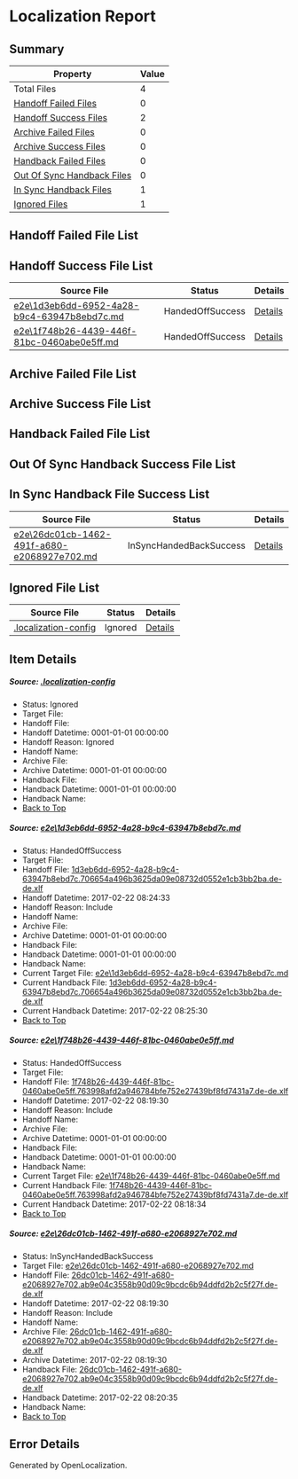 # <a name='report-top'></a> Localization Report

## Summary
 Property | Value 
 -------- | ----- 
 Total Files | 4
[ Handoff Failed Files ](#handoff-failed-list)| 0
[ Handoff Success Files ](#handoff-success-list)| 2
[ Archive Failed Files ](#archive-failed-list)| 0
[ Archive Success Files ](#archive-success-list)| 0
[ Handback Failed Files ](#handback-failed-list)| 0
[ Out Of Sync Handback Files ](#outofsync-handback-success-list)| 0
[ In Sync Handback Files ](#insync-handback-success-list)| 1
[ Ignored Files ](#ignored-list)| 1

## <a name='handoff-failed-list'></a> Handoff Failed File List

## <a name='handoff-success-list'></a> Handoff Success File List
 Source File | Status | Details 
 ----------- | ------ | ------- 
 [e2e\1d3eb6dd-6952-4a28-b9c4-63947b8ebd7c.md](https://github.com/OpenLocalizationTestOrg/ol-test4/blob/90894c2042f210f3f44d3e93013d54039f9baecd/e2e/1d3eb6dd-6952-4a28-b9c4-63947b8ebd7c.md) | HandedOffSuccess | [Details](#941ad56447770afa93a2e4b6cc8260ffc3ff1a471)
 [e2e\1f748b26-4439-446f-81bc-0460abe0e5ff.md](https://github.com/OpenLocalizationTestOrg/ol-test4/blob/a2a7368f9821e1e503e3f1e00d3e2ae078a153ca/e2e/1f748b26-4439-446f-81bc-0460abe0e5ff.md) | HandedOffSuccess | [Details](#358f28465c2ba416d98955d42b662e35c9d023772)

## <a name='archive-failed-list'></a> Archive Failed File List

## <a name='archive-success-list'></a> Archive Success File List

## <a name='handback-failed-list'></a> Handback Failed File List

## <a name='outofsync-handback-success-list'></a> Out Of Sync Handback Success File List

## <a name='insync-handback-success-list'></a> In Sync Handback File Success List
 Source File | Status | Details 
 ----------- | ------ | ------- 
 [e2e\26dc01cb-1462-491f-a680-e2068927e702.md](https://github.com/OpenLocalizationTestOrg/ol-test4/blob/a2a7368f9821e1e503e3f1e00d3e2ae078a153ca/e2e/26dc01cb-1462-491f-a680-e2068927e702.md) | InSyncHandedBackSuccess | [Details](#35f7886128a530e9870c7a34be93eea29d43ccd63)

## <a name='ignored-list'></a> Ignored File List
 Source File | Status | Details 
 ----------- | ------ | ------- 
 [.localization-config](https://github.com/OpenLocalizationTestOrg/ol-test4/blob/90894c2042f210f3f44d3e93013d54039f9baecd/.localization-config) | Ignored | [Details](#cb0632cf59c1387fc1742bfb9fa3c47f87e2e5c90)

## Item Details
##### <a name='cb0632cf59c1387fc1742bfb9fa3c47f87e2e5c90'></a> Source: [.localization-config](https://github.com/OpenLocalizationTestOrg/ol-test4/blob/90894c2042f210f3f44d3e93013d54039f9baecd/.localization-config)
* Status: Ignored
* Target File: 
* Handoff File: 
* Handoff Datetime: 0001-01-01 00:00:00
* Handoff Reason: Ignored
* Handoff Name: 
* Archive File: 
* Archive Datetime: 0001-01-01 00:00:00
* Handback File: 
* Handback Datetime: 0001-01-01 00:00:00
* Handback Name: 
* [Back to Top](#report-top)

##### <a name='941ad56447770afa93a2e4b6cc8260ffc3ff1a471'></a> Source: [e2e\1d3eb6dd-6952-4a28-b9c4-63947b8ebd7c.md](https://github.com/OpenLocalizationTestOrg/ol-test4/blob/90894c2042f210f3f44d3e93013d54039f9baecd/e2e/1d3eb6dd-6952-4a28-b9c4-63947b8ebd7c.md)
* Status: HandedOffSuccess
* Target File: 
* Handoff File: [1d3eb6dd-6952-4a28-b9c4-63947b8ebd7c.706654a496b3625da09e08732d0552e1cb3bb2ba.de-de.xlf](https://github.com/OpenLocalizationTestOrg/ol-test4-handoff/blob/63789b91a02a809f1b5f99e0bbfc5f1a3157e9c5/ol-handoff/OpenLocalizationTestOrg/ol-test4-dede/xinjiang/ht/1d3eb6dd-6952-4a28-b9c4-63947b8ebd7c.706654a496b3625da09e08732d0552e1cb3bb2ba.de-de.xlf)
* Handoff Datetime: 2017-02-22 08:24:33
* Handoff Reason: Include
* Handoff Name: 
* Archive File: 
* Archive Datetime: 0001-01-01 00:00:00
* Handback File: 
* Handback Datetime: 0001-01-01 00:00:00
* Handback Name: 
* Current Target File: [e2e\1d3eb6dd-6952-4a28-b9c4-63947b8ebd7c.md](https://github.com/OpenLocalizationTestOrg/ol-test4-dede/blob/b559f9cec786b9f5c381b09ff11bbb43be1accce/e2e/1d3eb6dd-6952-4a28-b9c4-63947b8ebd7c.md)
* Current Handback File: [1d3eb6dd-6952-4a28-b9c4-63947b8ebd7c.706654a496b3625da09e08732d0552e1cb3bb2ba.de-de.xlf](https://github.com/OpenLocalizationTestOrg/ol-test4-handback/blob/a84da1feb82ce39a4f1b17d2ccb145645ccb2da0/ol-handback/OpenLocalizationTestOrg/ol-test4-dede/xinjiang/ht/1d3eb6dd-6952-4a28-b9c4-63947b8ebd7c.706654a496b3625da09e08732d0552e1cb3bb2ba.de-de.xlf)
* Current Handback Datetime: 2017-02-22 08:25:30
* [Back to Top](#report-top)

##### <a name='358f28465c2ba416d98955d42b662e35c9d023772'></a> Source: [e2e\1f748b26-4439-446f-81bc-0460abe0e5ff.md](https://github.com/OpenLocalizationTestOrg/ol-test4/blob/a2a7368f9821e1e503e3f1e00d3e2ae078a153ca/e2e/1f748b26-4439-446f-81bc-0460abe0e5ff.md)
* Status: HandedOffSuccess
* Target File: 
* Handoff File: [1f748b26-4439-446f-81bc-0460abe0e5ff.763998afd2a946784bfe752e27439bf8fd7431a7.de-de.xlf](https://github.com/OpenLocalizationTestOrg/ol-test4-handoff/blob/ed1803bf2c94bb29d418ea10b8a08e45ab61d060/ol-handoff/OpenLocalizationTestOrg/ol-test4-dede/xinjiang/ht/1f748b26-4439-446f-81bc-0460abe0e5ff.763998afd2a946784bfe752e27439bf8fd7431a7.de-de.xlf)
* Handoff Datetime: 2017-02-22 08:19:30
* Handoff Reason: Include
* Handoff Name: 
* Archive File: 
* Archive Datetime: 0001-01-01 00:00:00
* Handback File: 
* Handback Datetime: 0001-01-01 00:00:00
* Handback Name: 
* Current Target File: [e2e\1f748b26-4439-446f-81bc-0460abe0e5ff.md](https://github.com/OpenLocalizationTestOrg/ol-test4-dede/blob/3decbe2ca05150c064c8fb3d0381ffe1bd65b2cb/e2e/1f748b26-4439-446f-81bc-0460abe0e5ff.md)
* Current Handback File: [1f748b26-4439-446f-81bc-0460abe0e5ff.763998afd2a946784bfe752e27439bf8fd7431a7.de-de.xlf](https://github.com/OpenLocalizationTestOrg/ol-test4-handback/blob/1f73ec5021ad6f83942b5dae7596ec1036a94968/ol-handback/OpenLocalizationTestOrg/ol-test4-dede/xinjiang/ht/1f748b26-4439-446f-81bc-0460abe0e5ff.763998afd2a946784bfe752e27439bf8fd7431a7.de-de.xlf)
* Current Handback Datetime: 2017-02-22 08:18:34
* [Back to Top](#report-top)

##### <a name='35f7886128a530e9870c7a34be93eea29d43ccd63'></a> Source: [e2e\26dc01cb-1462-491f-a680-e2068927e702.md](https://github.com/OpenLocalizationTestOrg/ol-test4/blob/a2a7368f9821e1e503e3f1e00d3e2ae078a153ca/e2e/26dc01cb-1462-491f-a680-e2068927e702.md)
* Status: InSyncHandedBackSuccess
* Target File: [e2e\26dc01cb-1462-491f-a680-e2068927e702.md](https://github.com/OpenLocalizationTestOrg/ol-test4-dede/blob/8f85df726d7fbcd50fd8c02c11278f7f74b409c7/e2e/26dc01cb-1462-491f-a680-e2068927e702.md)
* Handoff File: [26dc01cb-1462-491f-a680-e2068927e702.ab9e04c3558b90d09c9bcdc6b94ddfd2b2c5f27f.de-de.xlf](https://github.com/OpenLocalizationTestOrg/ol-test4-handoff/blob/ed1803bf2c94bb29d418ea10b8a08e45ab61d060/ol-handoff/OpenLocalizationTestOrg/ol-test4-dede/xinjiang/ht/26dc01cb-1462-491f-a680-e2068927e702.ab9e04c3558b90d09c9bcdc6b94ddfd2b2c5f27f.de-de.xlf)
* Handoff Datetime: 2017-02-22 08:19:30
* Handoff Reason: Include
* Handoff Name: 
* Archive File: [26dc01cb-1462-491f-a680-e2068927e702.ab9e04c3558b90d09c9bcdc6b94ddfd2b2c5f27f.de-de.xlf](https://github.com/OpenLocalizationTestOrg/ol-test4-handoff/blob/74a170acc2aaf60bba74a9e4fc5007af5fa22794/ol-archive/OpenLocalizationTestOrg/ol-test4-dede/xinjiang/ht/26dc01cb-1462-491f-a680-e2068927e702.ab9e04c3558b90d09c9bcdc6b94ddfd2b2c5f27f.de-de.xlf)
* Archive Datetime: 2017-02-22 08:19:30
* Handback File: [26dc01cb-1462-491f-a680-e2068927e702.ab9e04c3558b90d09c9bcdc6b94ddfd2b2c5f27f.de-de.xlf](https://github.com/OpenLocalizationTestOrg/ol-test4-handback/blob/f697a8544230c72f254f92f341fa412b2cde8e33/ol-handback/OpenLocalizationTestOrg/ol-test4-dede/xinjiang/ht/26dc01cb-1462-491f-a680-e2068927e702.ab9e04c3558b90d09c9bcdc6b94ddfd2b2c5f27f.de-de.xlf)
* Handback Datetime: 2017-02-22 08:20:35
* Handback Name: 
* [Back to Top](#report-top)


## Error Details

Generated by OpenLocalization.

